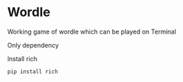 # Wordle
Working game of wordle which can be played on Terminal

Only dependency

Install rich

`
  pip install rich
`
